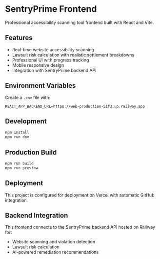 # SentryPrime Frontend

Professional accessibility scanning tool frontend built with React and Vite.

## Features

- Real-time website accessibility scanning
- Lawsuit risk calculation with realistic settlement breakdowns
- Professional UI with progress tracking
- Mobile responsive design
- Integration with SentryPrime backend API

## Environment Variables

Create a `.env` file with:

```
REACT_APP_BACKEND_URL=https://web-production-51f3.up.railway.app
```

## Development

```bash
npm install
npm run dev
```

## Production Build 

```bash
npm run build
npm run preview
```

## Deployment

This project is configured for deployment on Vercel with automatic GitHub integration.

## Backend Integration

This frontend connects to the SentryPrime backend API hosted on Railway for:
- Website scanning and violation detection
- Lawsuit risk calculation
- AI-powered remediation recommendations


